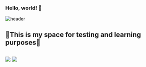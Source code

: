 ### Hello, world! 👋
![header](https://capsule-render.vercel.app/api?type=waving&height=180&text=mocha-Bread)

<h2>🌟This is my space for testing and learning purposes🌟<h2>

<img src="https://img.shields.io/badge/-Python-3776AB?style=flat&logo=Python&logoColor=white"/>
<img src="https://img.shields.io/badge/-Spring-6DB33F?style=flat&logo=Spring&logoColor=white"/>
